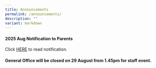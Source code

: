 ```yaml
---
title: Announcements
permalink: /announcements/
description: ""
variant: markdown
---
```

#### 2025 Aug Notification to Parents

Click [HERE](/partners/resources-for-parents-students/SchoolNotificationstoparents/) to read notification.


#### General Office will be closed on 29 August from 1.45pm for staff event.



